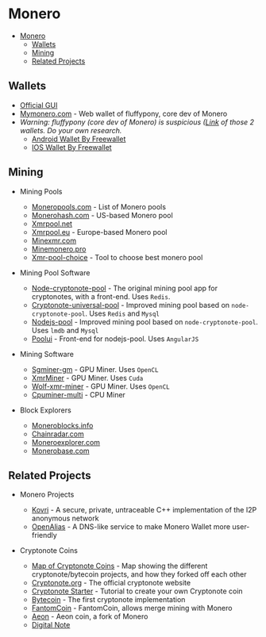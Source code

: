 # Monero
- [Monero](#monero)
  - [Wallets](#wallets)
  - [Mining](#mining)
  - [Related Projects](#related-projects)


## Wallets
- [Official GUI]()
- [Mymonero.com](https://mymonero.com) - Web wallet of fluffypony, core dev of Monero
- *Warning: fluffypony (core dev of Monero) is suspicious ([Link](https://monero.stackexchange.com/questions/897/does-monero-have-any-mobile-wallets-available) of those 2 wallets. Do your own research.* 
    - [Android Wallet By Freewallet](https://play.google.com/store/apps/details?id=xmr.org.freewallet.app&hl=en)
    - [IOS Wallet By Freewallet](https://itunes.apple.com/us/app/monero-wallet-by-freewallet/id1126426159?mt=8)

## Mining
- Mining Pools
    - [Moneropools.com](http://moneropools.com) - List of Monero pools
    - [Monerohash.com](https://monerohash.com) - US-based Monero pool
    - [Xmrpool.net](https://xmrpool.net)
    - [Xmrpool.eu](http://xmrpool.eu) - Europe-based Monero pool
    - [Minexmr.com](http://minexmr.com)
    - [Minemonero.pro](https://minemonero.pro)
    - [Xmr-pool-choice](https://github.com/timekelp/xmr-pool-choice) - Tool to choose best monero pool

- Mining Pool Software
    - [Node-cryptonote-pool](https://github.com/zone117x/node-cryptonote-pool) - The original mining pool app for cryptonotes, with a front-end. Uses `Redis`.
    - [Cryptonote-universal-pool](https://github.com/fancoder/cryptonote-universal-pool) - Improved mining pool based on `node-cryptonote-pool`. Uses `Redis` and `Mysql`
    - [Nodejs-pool](https://github.com/Snipa22/nodejs-pool) - Improved mining pool based on `node-cryptonote-pool`. Uses `lmdb` and `Mysql`
    - [Poolui](https://github.com/mesh0000/poolui) - Front-end for nodejs-pool. Uses `AngularJS`

- Mining Software
    - [Sgminer-gm](https://github.com/genesismining/sgminer-gm) - GPU Miner. Uses `OpenCL`
    - [XmrMiner](https://github.com/xmrMiner/xmrMiner) - GPU Miner. Uses `Cuda`
    - [Wolf-xmr-miner](https://github.com/OhGodAPet/wolf-xmr-miner) - GPU Miner. Uses `OpenCL`
    - [Cpuminer-multi](https://github.com/OhGodAPet/cpuminer-multi) - CPU Miner

- Block Explorers
    - [Moneroblocks.info](http://moneroblocks.info)
    - [Chainradar.com](https://chainradar.com/xmr/blocks)
    - [Moneroexplorer.com](https://moneroexplorer.com)
    - [Monerobase.com](https://monerobase.com)

## Related Projects
- Monero Projects
    - [Kovri](https://github.com/monero-project/kovri) - A secure, private, untraceable C++ implementation of the I2P anonymous network
    - [OpenAlias](https://openalias.org) - A DNS-like service to make Monero Wallet more user-friendly

- Cryptonote Coins
    - [Map of Cryptonote Coins](http://mapofcoins.com/bytecoin) - Map showing the different cryptonote/bytecoin projects, and how they forked off each other
    - [Cryptonote.org](https://cryptonote.org) - The official cryptonote website
    - [Cryptonote Starter](https://cryptonotestarter.org) - Tutorial to create your own Cryptonote coin
    - [Bytecoin](https://bytecoin.org/) - The first cryptonote implementation
    - [FantomCoin](http://fantomcoin.org) - FantomCoin, allows merge mining with Monero
    - [Aeon](https://github.com/aeonix/aeon) - Aeon coin, a fork of Monero
    - [Digital Note](http://digitalnote.org)